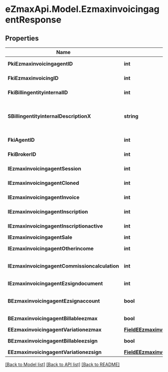 
# eZmaxApi.Model.EzmaxinvoicingagentResponse

## Properties

Name | Type | Description | Notes
------------ | ------------- | ------------- | -------------
**PkiEzmaxinvoicingagentID** | **int** | The unique ID of the Ezmaxinvoicingagent | [optional] 
**FkiEzmaxinvoicingID** | **int** | The unique ID of the Ezmaxinvoicing | [optional] 
**FkiBillingentityinternalID** | **int** | The unique ID of the Billingentityinternal. | 
**SBillingentityinternalDescriptionX** | **string** | The description of the Billingentityinternal in the language of the requester | 
**FkiAgentID** | **int** | The unique ID of the Agent. | [optional] 
**FkiBrokerID** | **int** | The unique ID of the Broker. | [optional] 
**IEzmaxinvoicingagentSession** | **int** | The number of sessions | 
**IEzmaxinvoicingagentCloned** | **int** | The number of times this user was cloned | 
**IEzmaxinvoicingagentInvoice** | **int** | The number of invoices | 
**IEzmaxinvoicingagentInscription** | **int** | The number of inscriptions | 
**IEzmaxinvoicingagentInscriptionactive** | **int** | The number of active inscriptions | 
**IEzmaxinvoicingagentSale** | **int** | The number of sales | 
**IEzmaxinvoicingagentOtherincome** | **int** | The number of otherincomes | 
**IEzmaxinvoicingagentCommissioncalculation** | **int** | The number of commission calculations | 
**IEzmaxinvoicingagentEzsigndocument** | **int** | The number of ezsign documents | 
**BEzmaxinvoicingagentEzsignaccount** | **bool** | Whether the agent has an eZsign account | 
**BEzmaxinvoicingagentBillableezmax** | **bool** | Whether it is billable for eZmax | 
**EEzmaxinvoicingagentVariationezmax** | [**FieldEEzmaxinvoicingagentVariationezmax**](FieldEEzmaxinvoicingagentVariationezmax.md) |  | 
**BEzmaxinvoicingagentBillableezsign** | **bool** | Whether it is billable for eZsign | 
**EEzmaxinvoicingagentVariationezsign** | [**FieldEEzmaxinvoicingagentVariationezsign**](FieldEEzmaxinvoicingagentVariationezsign.md) |  | 

[[Back to Model list]](../README.md#documentation-for-models)
[[Back to API list]](../README.md#documentation-for-api-endpoints)
[[Back to README]](../README.md)


